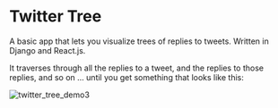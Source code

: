 # Twitter Tree

A basic app that lets you visualize trees of replies to tweets. Written in Django and React.js.

It traverses through all the replies to a tweet, and the replies to those replies, and so on ... until you get something that looks like this:

![twitter_tree_demo3](https://user-images.githubusercontent.com/25040701/115425874-02f6dd80-a1ce-11eb-896b-f259612f4202.gif)

